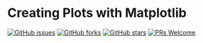 # Creating Plots with Matplotlib
[![GitHub issues](https://img.shields.io/github/issues/Develop-Packt/Creating-Plots-with-Matplotlib.svg)](https://github.com/Develop-Packt/Creating-Plots-with-Matplotlib/issues)
[![GitHub forks](https://img.shields.io/github/forks/Develop-Packt/Creating-Plots-with-Matplotlib.svg)](https://github.com/Develop-Packt/Creating-Plots-with-Matplotlib/network)
[![GitHub stars](https://img.shields.io/github/stars/Develop-Packt/Creating-Plots-with-Matplotlib.svg)](https://github.com/Develop-Packt/Creating-Plots-with-Matplotlib/stargazers)
[![PRs Welcome](https://img.shields.io/badge/PRs-welcome-brightgreen.svg)](https://github.com/Develop-Packt/Creating-Plots-with-Matplotlib/pulls)
